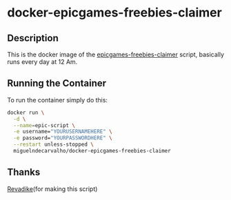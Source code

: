 # docker-epicgames-freebies-claimer

## Description

This is the docker image of the [epicgames-freebies-claimer](https://github.com/Revadike/epicgames-freebies-claimer) script, basically runs every day at 12 Am.

## Running the Container

To run the container simply do this:
```bash
docker run \
  -d \
  --name=epic-script \
  -e username="YOURUSERNAMEHERE" \
  -e password="YOURPASSWORDHERE" \
  --restart unless-stopped \
  miguelndecarvalho/docker-epicgames-freebies-claimer
```

## Thanks

[Revadike](https://github.com/Revadike)(for making this script)